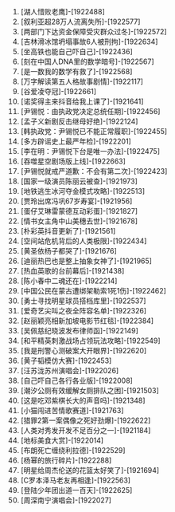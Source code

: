 
1. [湖人惜败老鹰]-[1922488]
1. [叙利亚超28万人流离失所]-[1922577]
1. [两部门下达资金保障受灾群众过冬]-[1922572]
1. [吉林滑冰馆坍塌事故6人被刑拘]-[1922634]
1. [坐高铁也能自己吓自己]-[1922436]
1. [刻在中国人DNA里的数学暗号]-[1922567]
1. [是一数我的数学有救了]-[1922568]
1. [万字解读第五人格故事剧情]-[1922117]
1. [谷爱凌夺冠]-[1922661]
1. [诺奖得主来抖音给我上课了]-[1921641]
1. [尹锡悦：由执政党决定总统任期]-[1922456]
1. [孟子义新剧反击继母好绝]-[1922124]
1. [韩执政党：尹锡悦已不能正常履职]-[1922455]
1. [多方辟谣史上最严年检]-[1922201]
1. [李在明：尹锡悦下台是唯一办法]-[1922475]
1. [吞噬星空剧场版上线]-[1922663]
1. [尹锡悦就戒严道歉：不会有第二次]-[1922423]
1. [国家一级演员陈丽云被查]-[1921973]
1. [地铁逃生冰河夺金模式攻略]-[1922513]
1. [贾玲出席冯巩67岁寿宴]-[1921956]
1. [蛋仔艾琳雷蒙德互动彩蛋]-[1921827]
1. [情书女主角中山美穗去世]-[1921678]
1. [朴彩英抖音更新了]-[1921561]
1. [空间站危机背后的人类极限]-[1922434]
1. [黄圣依杨子都哭了]-[1921676]
1. [迪丽热巴也是整上抽象女神了]-[1921965]
1. [热血英歌的台前幕后]-[1921438]
1. [陈小春中二魂还在]-[1922214]
1. [中国公民在蒙古遭绑架勒索1死1伤]-[1922462]
1. [勇士寻找明星球员搭档库里]-[1922537]
1. [爱奇艺尖叫之夜全阵容名单]-[1922326]
1. [赵丽颖亮相新加坡电影节红毯]-[1922384]
1. [吴佩慈纪晓波发布律师函]-[1922149]
1. [和平精英刺激战场占领玩法攻略]-[1922549]
1. [我是刑警心测破案大开眼界]-[1922620]
1. [黄子韬模仿大赛]-[1922453]
1. [汪苏泷苏州演唱会]-[1922026]
1. [自己吓自己各行各业版]-[1922008]
1. [潮汐公厕有效缓解女厕排队之困]-[1921503]
1. [这是吃邓紫棋长大的声音吗]-[1921348]
1. [小猫闯进苦情歌赛道]-[1921763]
1. [猎罪2第一案偶像之死好劲爆]-[1922622]
1. [人类对秀发开发不足百分之一]-[1921184]
1. [地标美食大赏]-[1922014]
1. [布朗死亡缠绕利拉德]-[1922529]
1. [杨幂的旅行碎片]-[1922288]
1. [明星给周杰伦送的花篮太好笑了]-[1921694]
1. [C罗本泽马老友再相逢]-[1922563]
1. [登陆少年团出道一百天]-[1922625]
1. [周深南宁演唱会]-[1922027]